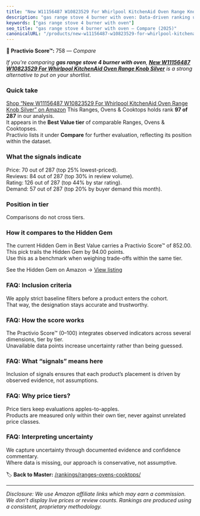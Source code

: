 ```yaml
---
title: "New W11156487 W10823529 For Whirlpool KitchenAid Oven Range Knob Silver"
description: "gas range stove 4 burner with oven: Data-driven ranking using the Practivio Score™. Positioned by quality, value, demand, findability, momentum."
keywords: ["gas range stove 4 burner with oven"]
seo_title: "gas range stove 4 burner with oven — Compare (2025)"
canonicalURL: "/products/new-w11156487-w10823529-for-whirlpool-kitchenaid-oven-range-knob-silver-B0BB6XJLKN/"
---
```


**🛒 Practivio Score™:** 758 — _Compare_


*If you're comparing **gas range stove 4 burner with oven**, **[New W11156487 W10823529 For Whirlpool KitchenAid Oven Range Knob Silver](https://www.amazon.com/dp/B0BB6XJLKN?tag=practivio-20)** is a strong alternative to put on your shortlist.*
### Quick take
[Shop “New W11156487 W10823529 For Whirlpool KitchenAid Oven Range Knob Silver” on Amazon](https://www.amazon.com/dp/B0BB6XJLKN?tag=practivio-20)
This Ranges, Ovens & Cooktops holds rank **97 of 287** in our analysis.  
It appears in the **Best Value tier** of comparable Ranges, Ovens & Cooktopses.  
Practivio lists it under **Compare** for further evaluation, reflecting its position within the dataset.

### What the signals indicate
Price: 70 out of 287 (top 25% lowest-priced).  
Reviews: 84 out of 287 (top 30% in review volume).  
Rating: 126 out of 287 (top 44% by star rating).  
Demand: 57 out of 287 (top 20% by buyer demand this month).

### Position in tier
Comparisons do not cross tiers.

### How it compares to the Hidden Gem
The current Hidden Gem in Best Value carries a Practivio Score™ of 852.00.  
This pick trails the Hidden Gem by 94.00 points.  
Use this as a benchmark when weighing trade-offs within the same tier.  

See the Hidden Gem on Amazon → [View listing](https://www.amazon.com/dp/B0CHJ5HFNB?tag=practivio-20)

### FAQ: Inclusion criteria
We apply strict baseline filters before a product enters the cohort.  
That way, the designation stays accurate and trustworthy.

### FAQ: How the score works
The Practivio Score™ (0–100) integrates observed indicators across several dimensions, tier by tier.  
Unavailable data points increase uncertainty rather than being guessed.

### FAQ: What “signals” means here
Inclusion of signals ensures that each product’s placement is driven by observed evidence, not assumptions.

### FAQ: Why price tiers?
Price tiers keep evaluations apples-to-apples.  
Products are measured only within their own tier, never against unrelated price classes.

### FAQ: Interpreting uncertainty
We capture uncertainty through documented evidence and confidence commentary.  
Where data is missing, our approach is conservative, not assumptive.

<!-- Missing template for Compare/CompareWithinPriceClass -->


🏷️ **Back to Master:** [/rankings/ranges-ovens-cooktops/](/rankings/ranges-ovens-cooktops/)

---
_Disclosure: We use Amazon affiliate links which may earn a commission. We don’t display live prices or review counts. Rankings are produced using a consistent, proprietary methodology._
